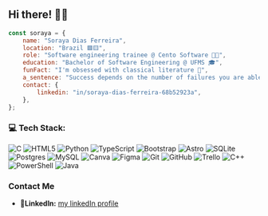 ## Hi there! 🌼💐

```javascript
const soraya = {
    name: "Soraya Dias Ferreira",
    location: "Brazil 🟩🟨",
    role: "Software engineering trainee @ Cento Software 👩‍💻",
    education: "Bachelor of Software Engineering @ UFMS 🎓",
    funFact: "I'm obsessed with classical literature 📖",
    a_sentence: "Success depends on the number of failures you are able to endure",
    contact: {
        linkedin: "in/soraya-dias-ferreira-68b52923a",
    },
};
```


<!--
### GitHub Stats:
<div style={{ display: "flex", justifyContent: "center", alignItems: "stretch", width: "100%" }}>
    <img alt="GitHub Stats" src="https://github-readme-stats.vercel.app/api?username=SorayaFerreira&include_all_commits=true&theme=tokyonight&hide_border=true&show_icons=true&rank_icon=github" style="height: 200px;"/>
    <img alt="Top Languages" src="https://github-readme-stats.vercel.app/api/top-langs/?username=SorayaFerreira&theme=tokyonight&hide_border=true&include_all_commits=true&count_private=true&layout=donut" style="height: 200px;"/>
</div>-->

### 💻 Tech Stack:
![C](https://img.shields.io/badge/c-%2300599C.svg?style=for-the-badge&logo=c&logoColor=white) ![HTML5](https://img.shields.io/badge/html5-%23E34F26.svg?style=for-the-badge&logo=html5&logoColor=white) ![Python](https://img.shields.io/badge/python-3670A0?style=for-the-badge&logo=python&logoColor=ffdd54) ![TypeScript](https://img.shields.io/badge/typescript-%23007ACC.svg?style=for-the-badge&logo=typescript&logoColor=white) ![Bootstrap](https://img.shields.io/badge/bootstrap-%238511FA.svg?style=for-the-badge&logo=bootstrap&logoColor=white) ![Astro](https://img.shields.io/badge/astro-%232C2052.svg?style=for-the-badge&logo=astro&logoColor=white) ![SQLite](https://img.shields.io/badge/sqlite-%2307405e.svg?style=for-the-badge&logo=sqlite&logoColor=white) ![Postgres](https://img.shields.io/badge/postgres-%23316192.svg?style=for-the-badge&logo=postgresql&logoColor=white) ![MySQL](https://img.shields.io/badge/mysql-4479A1.svg?style=for-the-badge&logo=mysql&logoColor=white) ![Canva](https://img.shields.io/badge/Canva-%2300C4CC.svg?style=for-the-badge&logo=Canva&logoColor=white) ![Figma](https://img.shields.io/badge/figma-%23F24E1E.svg?style=for-the-badge&logo=figma&logoColor=white) ![Git](https://img.shields.io/badge/git-%23F05033.svg?style=for-the-badge&logo=git&logoColor=white) ![GitHub](https://img.shields.io/badge/github-%23121011.svg?style=for-the-badge&logo=github&logoColor=white) ![Trello](https://img.shields.io/badge/Trello-%23026AA7.svg?style=for-the-badge&logo=Trello&logoColor=white) ![C++](https://img.shields.io/badge/c++-%2300599C.svg?style=for-the-badge&logo=c%2B%2B&logoColor=white) ![PowerShell](https://img.shields.io/badge/PowerShell-%235391FE.svg?style=for-the-badge&logo=powershell&logoColor=white) ![Java](https://img.shields.io/badge/java-%23ED8B00.svg?style=for-the-badge&logo=openjdk&logoColor=white)

### Contact Me
- 🔗**LinkedIn:** [my linkedIn profile](https://www.linkedin.com/in/soraya-dias-ferreira-68b52923a/)


